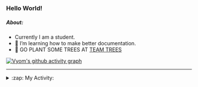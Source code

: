 ### Hello World!

##### About:
- Currently I am a student.
- 🌱 I’m learning how to make better documentation.
- 🌱 GO PLANT SOME TREES AT [TEAM TREES](https://teamtrees.org/)

[![Vyom's github activity graph](https://activity-graph.herokuapp.com/graph?username=Vyvy-vi)](https://github.com/ashutosh00710/github-readme-activity-graph)

---
<details>
  <summary>:zap: My Activity:</summary>
  
<!--START_SECTION:waka-->
![Code Time](http://img.shields.io/badge/Code%20Time-982%20hrs%2023%20mins-blue)

**I'm a Night 🦉** 

```text
🌞 Morning    96 commits     ███░░░░░░░░░░░░░░░░░░░░░░   13.46% 
🌆 Daytime    176 commits    ██████░░░░░░░░░░░░░░░░░░░   24.68% 
🌃 Evening    233 commits    ████████░░░░░░░░░░░░░░░░░   32.68% 
🌙 Night      208 commits    ███████░░░░░░░░░░░░░░░░░░   29.17%

```
📅 **I'm Most Productive on Sunday** 

```text
Monday       101 commits    ███░░░░░░░░░░░░░░░░░░░░░░   14.17% 
Tuesday      115 commits    ████░░░░░░░░░░░░░░░░░░░░░   16.13% 
Wednesday    88 commits     ███░░░░░░░░░░░░░░░░░░░░░░   12.34% 
Thursday     105 commits    ███░░░░░░░░░░░░░░░░░░░░░░   14.73% 
Friday       109 commits    ███░░░░░░░░░░░░░░░░░░░░░░   15.29% 
Saturday     78 commits     ██░░░░░░░░░░░░░░░░░░░░░░░   10.94% 
Sunday       117 commits    ████░░░░░░░░░░░░░░░░░░░░░   16.41%

```


📊 **This Week I Spent My Time On** 

```text
🔥 Editors: 
VS Code                  3 hrs 10 mins       █████████████████████████   100.0%

🐱‍💻 Projects: 
discord-bot              1 hr 16 mins        ██████████░░░░░░░░░░░░░░░   40.34% 
advent-of-code-2022      1 hr 9 mins         █████████░░░░░░░░░░░░░░░░   36.6% 
CSF                      38 mins             █████░░░░░░░░░░░░░░░░░░░░   20.44% 
file-utils               4 mins              ░░░░░░░░░░░░░░░░░░░░░░░░░   2.62%

```


 Last Updated on 03/12/2022 21:04:18 UTC
<!--END_SECTION:waka-->
</details>
